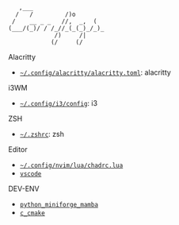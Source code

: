 ```shell
   ,___
  /   /         /)o
 /    __ _ _   //,  _,  (
(___/(_)/ / /_//_(_(_)_/_)_
             /)     /|
            (/     (/
```

Alacritty
- [`~/.config/alacritty/alacritty.toml`](./alacritty/alacritty.toml): alacritty

i3WM
- [`~/.config/i3/config`](./i3/config): i3

ZSH
- [`~/.zshrc`](./zsh/.zshrc): zsh

Editor
- [`~/.config/nvim/lua/chadrc.lua`](nvim/lua/chadrc.lua)
- [`vscode`](code/wspace.code-profile)

DEV-ENV
- [`python_miniforge_mamba`](dev_envs/python/py_mambaforge.sh)
- [`c_cmake`](dev_envs/c_cpp/c_make.sh)
